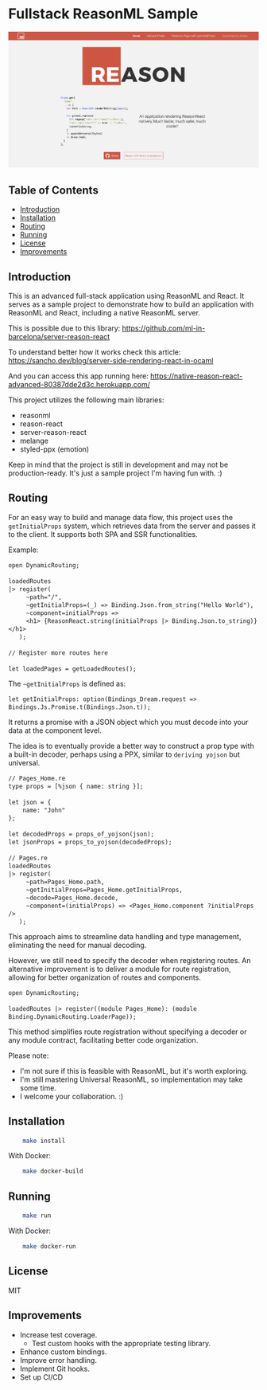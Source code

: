 # Fullstack ReasonML Sample

![Screenshot of the app runnning](screenshot.png)

## Table of Contents

- [Introduction](#introduction)
- [Installation](#installation)
- [Routing](#routing)
- [Running](#running)
- [License](#license)
- [Improvements](#improvements)

## Introduction

This is an advanced full-stack application using ReasonML and React. It serves as a sample project to demonstrate how to build an application with ReasonML and React, including a native ReasonML server. 

This is possible due to this library: https://github.com/ml-in-barcelona/server-reason-react

To understand better how it works check this article: https://sancho.dev/blog/server-side-rendering-react-in-ocaml

And you can access this app running here: https://native-reason-react-advanced-80387dde2d3c.herokuapp.com/

This project utilizes the following main libraries:

- reasonml
- reason-react
- server-reason-react
- melange
- styled-ppx (emotion)

Keep in mind that the project is still in development and may not be production-ready. It's just a sample project I'm having fun with. :)

## Routing

For an easy way to build and manage data flow, this project uses the `getInitialProps` system, which retrieves data from the server and passes it to the client. It supports both SPA and SSR functionalities.

Example:
```reason
open DynamicRouting;

loadedRoutes
|> register(
     ~path="/",
     ~getInitialProps=(_) => Binding.Json.from_string("Hello World"),
     ~component=initialProps =>
     <h1> {ReasonReact.string(initialProps |> Binding.Json.to_string)} </h1>
   );
   
// Register more routes here

let loadedPages = getLoadedRoutes();
```

The `~getInitialProps` is defined as:
```reason
let getInitialProps: option(Bindings_Dream.request => Bindings.Js.Promise.t(Bindings.Json.t));
```

It returns a promise with a JSON object which you must decode into your data at the component level.

The idea is to eventually provide a better way to construct a prop type with a built-in decoder, perhaps using a PPX, similar to `deriving yojson` but universal.

```reason
// Pages_Home.re
type props = [%json { name: string }];

let json = {
    name: "John"
};

let decodedProps = props_of_yojson(json);
let jsonProps = props_to_yojson(decodedProps);

// Pages.re
loadedRoutes
|> register(
     ~path=Pages_Home.path,
     ~getInitialProps=Pages_Home.getInitialProps,
     ~decode=Pages_Home.decode,
     ~component=(initialProps) => <Pages_Home.component ?initialProps />
   );
```

This approach aims to streamline data handling and type management, eliminating the need for manual decoding.

However, we still need to specify the decoder when registering routes. An alternative improvement is to deliver a module for route registration, allowing for better organization of routes and components.

```reason
open DynamicRouting;

loadedRoutes |> register((module Pages_Home): (module Binding.DynamicRouting.LoaderPage));
```

This method simplifies route registration without specifying a decoder or any module contract, facilitating better code organization.

Please note:
- I'm not sure if this is feasible with ReasonML, but it's worth exploring.
- I'm still mastering Universal ReasonML, so implementation may take some time.
- I welcome your collaboration. :)

## Installation

```sh
    make install
```

With Docker:

```sh
    make docker-build
```

## Running

```sh
    make run
```

With Docker:

```sh
    make docker-run
```

## License

MIT

## Improvements

- Increase test coverage.
    - Test custom hooks with the appropriate testing library.
- Enhance custom bindings.
- Improve error handling.
- Implement Git hooks.
- Set up CI/CD
